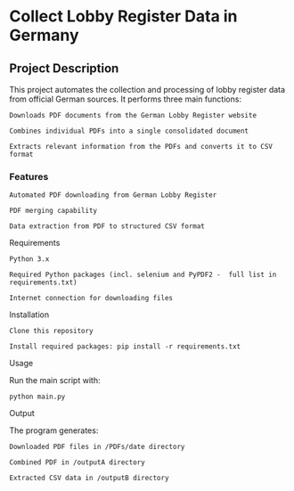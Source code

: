 # Collect Lobby Register Data in Germany
## Project Description

This project automates the collection and processing of lobby register data from official German sources. It performs three main functions:

    Downloads PDF documents from the German Lobby Register website

    Combines individual PDFs into a single consolidated document

    Extracts relevant information from the PDFs and converts it to CSV format

### Features

    Automated PDF downloading from German Lobby Register

    PDF merging capability

    Data extraction from PDF to structured CSV format

Requirements

    Python 3.x

    Required Python packages (incl. selenium and PyPDF2 -  full list in requirements.txt)

    Internet connection for downloading files

Installation

    Clone this repository

    Install required packages: pip install -r requirements.txt

Usage

Run the main script with:

``` python main.py ```

Output

The program generates:

    Downloaded PDF files in /PDFs/date directory

    Combined PDF in /outputA directory

    Extracted CSV data in /outputB directory
